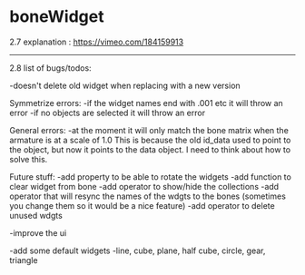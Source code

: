# boneWidget

2.7 explanation : https://vimeo.com/184159913

----------
2.8 list of bugs/todos:

-doesn't delete old widget when replacing with a new version

Symmetrize errors:
-if the widget names end with .001 etc it will throw an error
-if no objects are selected it will throw an error

General errors:
-at the moment it will only match the bone matrix when the armature is at a scale of 1.0  This is because the old id_data used to point to the object, but now it points to the data object.
I need to think about how to solve this.

Future stuff:
-add property to be able to rotate the widgets
-add function to clear widget from bone
-add operator to show/hide the collections
-add operator that will resync the names of the wdgts to the bones
(sometimes you change them so it would be a nice feature)
-add operator to delete unused wdgts


-improve the ui

-add some default widgets
    -line, cube, plane, half cube, circle, gear, triangle
